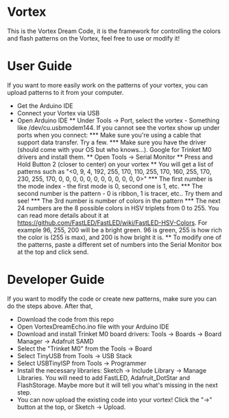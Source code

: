 # Vortex
This is the Vortex Dream Code, it is the framework for controlling the colors and flash patterns on the Vortex, feel free to use or modify it!

# User Guide

If you want to more easily work on the patterns of your vortex, you can upload patterns to it from your computer.

* Get the Arduino IDE
* Connect your Vortex via USB
* Open Arduino IDE
** Under Tools -> Port, select the vortex - Something like /dev/cu.usbmodem144. If you cannot see the vortex show up under ports when you connect:
*** Make sure you're using a cable that support data transfer. Try a few.
*** Make sure you have the driver (should come with your OS but who knows...). Google for Trinket M0 drivers and install them.
** Open Tools -> Serial Monitor
** Press and Hold Button 2 (closer to center) on your vortex
** You will get a list of patterns such as "<0, 9, 4, 192, 255, 170, 110, 255, 170, 160, 255, 170, 230, 255, 170, 0, 0, 0, 0, 0, 0, 0, 0, 0, 0, 0, 0>"
*** The first number is the mode index - the first mode is 0, second one is 1, etc.
*** The second number is the pattern - 0 is ribbon, 1 is tracer, etc.. Try them and see!
*** The 3rd number is number of colors in the pattern
*** The next 24 numbers are the 8 possible colors in HSV triplets from 0 to 255. You can read more details about it at https://github.com/FastLED/FastLED/wiki/FastLED-HSV-Colors. For example 96, 255, 200 will be a bright green. 96 is green, 255 is how rich the color is (255 is max), and 200 is how bright it is.
** To modify one of the patterns, paste a different set of numbers into the Serial Monitor box at the top and click send.

# Developer Guide

If you want to modify the code or create new patterns, make sure you can do the steps above. After that, 
* Download the code from this repo
* Open VortexDreamEcho.ino file with your Arduino IDE
* Download and install Trinket M0 board drivers: Tools -> Boards -> Board Manager -> Adafruit SAMD
* Select the "Trinket M0" from the Tools -> Board
* Select TinyUSB from Tools -> USB Stack
* Select USBTinyISP from Tools -> Programmer
* Install the necessary libraries: Sketch -> Include Library -> Manage Libraries. You will need to add FastLED, Adafruit_DotStar and FlashStorage. Maybe more but it will tell you what's missing in the next step.
* You can now upload the existing code into your vortex! Click the "->" button at the top, or Sketch -> Upload.
